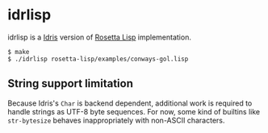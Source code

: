 idrlisp
==

idrlisp is a [Idris](https://www.idris-lang.org/) version of [Rosetta Lisp](https://github.com/yubrot/rosetta-lisp) implementation.

    $ make
    $ ./idrlisp rosetta-lisp/examples/conways-gol.lisp

## String support limitation

Because Idris's `Char` is backend dependent, additional work is required to handle strings as UTF-8 byte sequences. For now, some kind of builtins like `str-bytesize` behaves inappropriately with non-ASCII characters.

